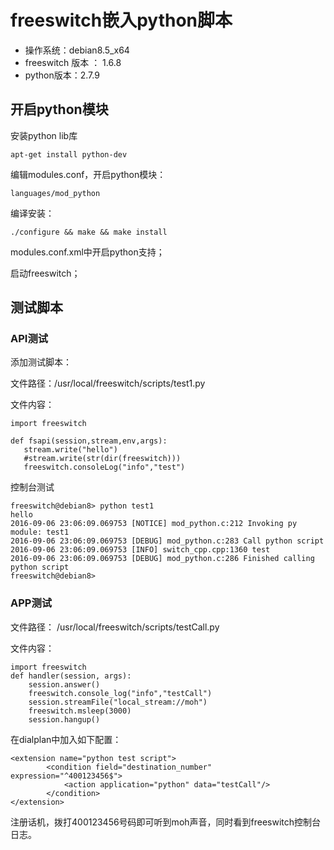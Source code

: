 # freeswitch嵌入python脚本

- 操作系统：debian8.5_x64
- freeswitch 版本 ： 1.6.8
- python版本：2.7.9

## 开启python模块

安装python lib库

    apt-get install python-dev

编辑modules.conf，开启python模块：

    languages/mod_python

编译安装：

    ./configure && make && make install

modules.conf.xml中开启python支持；

启动freeswitch；

## 测试脚本

### API测试

添加测试脚本：

文件路径：/usr/local/freeswitch/scripts/test1.py

文件内容：

    import freeswitch

    def fsapi(session,stream,env,args):
       stream.write("hello")
       #stream.write(str(dir(freeswitch)))
       freeswitch.consoleLog("info","test")


控制台测试

    freeswitch@debian8> python test1
    hello
    2016-09-06 23:06:09.069753 [NOTICE] mod_python.c:212 Invoking py module: test1
    2016-09-06 23:06:09.069753 [DEBUG] mod_python.c:283 Call python script
    2016-09-06 23:06:09.069753 [INFO] switch_cpp.cpp:1360 test
    2016-09-06 23:06:09.069753 [DEBUG] mod_python.c:286 Finished calling python script
    freeswitch@debian8>


### APP测试

文件路径：
/usr/local/freeswitch/scripts/testCall.py

文件内容：

    import freeswitch
    def handler(session, args):
        session.answer()
        freeswitch.console_log("info","testCall")
        session.streamFile("local_stream://moh")
        freeswitch.msleep(3000)
        session.hangup()


在dialplan中加入如下配置：

    <extension name="python test script">
            <condition field="destination_number" expression="^400123456$">
                <action application="python" data="testCall"/>
            </condition>
    </extension>


注册话机，拨打400123456号码即可听到moh声音，同时看到freeswitch控制台日志。
